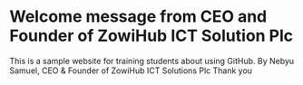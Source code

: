 # Welcome message from CEO and Founder of ZowiHub ICT Solution Plc
This is a sample website for training students about using GitHub.
By Nebyu Samuel, CEO & Founder of ZowiHub ICT Solutions Plc
Thank you
